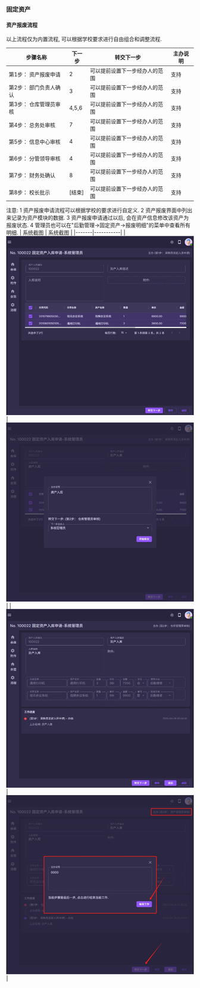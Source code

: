 ### 固定资产
#### 资产报废流程
以上流程仅为内置流程, 可以根据学校要求进行自由组合和调整流程.

| 步骤名称  | 下一步 | 转交下一步 | 主办说明 |
|-------|-----------|-------|----------|
| 第1步： 资产报废申请      | 2 | 可以提前设置下一步经办人的范围 | 支持  |
| 第2步： 部门负责人确认    | 3 | 可以提前设置下一步经办人的范围 | 支持  |
| 第3步： 仓库管理员审核    | 4,5,6 | 可以提前设置下一步经办人的范围 | 支持  |
| 第4步： 总务处审核        | 7 | 可以提前设置下一步经办人的范围 | 支持  |
| 第5步： 信息中心审核      | 4 | 可以提前设置下一步经办人的范围 | 支持  |
| 第6步： 分管领导审核      | 4 | 可以提前设置下一步经办人的范围 | 支持  |
| 第7步： 财务处确认        | 8 | 可以提前设置下一步经办人的范围 | 支持  |
| 第8步： 校长批示          | [结束] | 可以提前设置下一步经办人的范围 | 支持  |

注意:
1 资产报废申请流程可以根据学校的要求进行自定义.
2 资产报废界面中列出来记录为资产模块的数据.
3 资产报废申请通过以后, 会在资产信息修改该资产为报废状态.
4 管理员也可以在"后勤管理->固定资产->报废明细"的菜单中查看所有明细.
| 系统截图  | 系统截图 |
|-------|-----------|
| <img src="./images/41.png" > | <img src="./images/42.png" > |
| <img src="./images/43.png" > | <img src="./images/44.png" > |